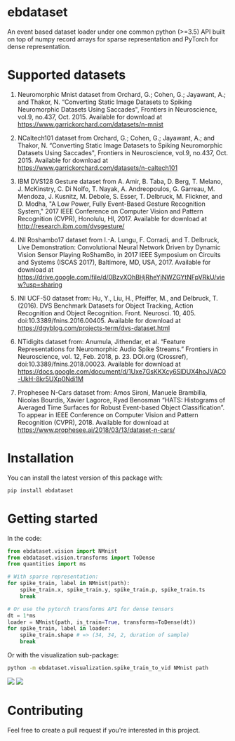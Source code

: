 ebdataset
=========

An event based dataset loader under one common python (>=3.5) API built on top of numpy record arrays for sparse representation and PyTorch for dense representation.

# Supported datasets

1. Neuromorphic Mnist dataset from
    Orchard, G.; Cohen, G.; Jayawant, A.; and Thakor, N.
    “Converting Static Image Datasets to Spiking Neuromorphic Datasets Using Saccades",
    Frontiers in Neuroscience, vol.9, no.437, Oct. 2015. Available for download at https://www.garrickorchard.com/datasets/n-mnist

2. NCaltech101 dataset from
    Orchard, G.; Cohen, G.; Jayawant, A.; and Thakor, N.
    “Converting Static Image Datasets to Spiking Neuromorphic Datasets Using Saccades",
    Frontiers in Neuroscience, vol.9, no.437, Oct. 2015. Available for download at https://www.garrickorchard.com/datasets/n-caltech101

3. IBM DVS128 Gesture dataset from
    A. Amir, B. Taba, D. Berg, T. Melano, J. McKinstry, C. Di Nolfo, T. Nayak, A. Andreopoulos, G. Garreau, M. Mendoza, J. Kusnitz, M. Debole, S. Esser, T. Delbruck, M. Flickner, and D. Modha,
    "A Low Power, Fully Event-Based Gesture Recognition System,"
    2017 IEEE Conference on Computer Vision and Pattern Recognition (CVPR), Honolulu, HI, 2017. Available for download at http://research.ibm.com/dvsgesture/

4. INI Roshambo17 dataset from
    I.-A. Lungu, F. Corradi, and T. Delbruck,
    Live Demonstration: Convolutional Neural Network Driven by Dynamic Vision Sensor Playing RoShamBo,
    in 2017 IEEE Symposium on Circuits and Systems (ISCAS 2017), Baltimore, MD, USA, 2017. Available for download at https://drive.google.com/file/d/0BzvXOhBHjRheYjNWZGYtNFpVRkU/view?usp=sharing

5. INI UCF-50 dataset from:
    Hu, Y., Liu, H., Pfeiffer, M., and Delbruck, T. (2016).
    DVS Benchmark Datasets for Object Tracking, Action Recognition and Object Recognition.
    Front. Neurosci. 10, 405. doi:10.3389/fnins.2016.00405. Available for download at https://dgyblog.com/projects-term/dvs-dataset.html

6. NTidigits dataset from:
    Anumula, Jithendar, et al. “Feature Representations for Neuromorphic Audio Spike Streams.”
    Frontiers in Neuroscience, vol. 12, Feb. 2018, p. 23. DOI.org (Crossref), doi:10.3389/fnins.2018.00023. Available for download at https://docs.google.com/document/d/1Uxe7GsKKXcy6SlDUX4hoJVAC0-UkH-8kr5UXp0Ndi1M

7. Prophesee N-Cars dataset from:
    Amos Sironi, Manuele Brambilla, Nicolas Bourdis, Xavier Lagorce, Ryad Benosman
    “HATS: Histograms of Averaged Time Surfaces for Robust Event-based Object Classification”.
    To appear in IEEE Conference on Computer Vision and Pattern Recognition (CVPR), 2018. Available for download at https://www.prophesee.ai/2018/03/13/dataset-n-cars/

# Installation
You can install the latest version of this package with:
```bash
pip install ebdataset
```

# Getting started

In the code:
```python
from ebdataset.vision import NMnist
from ebdataset.vision.transforms import ToDense
from quantities import ms

# With sparse representation:
for spike_train, label in NMnist(path):
    spike_train.x, spike_train.y, spike_train.p, spike_train.ts
    break

# Or use the pytorch transforms API for dense tensors
dt = 1*ms
loader = NMnist(path, is_train=True, transforms=ToDense(dt))
for spike_train, label in loader:
    spike_train.shape # => (34, 34, 2, duration of sample)
    break
```

Or with the visualization sub-package:
```bash
python -m ebdataset.visualization.spike_train_to_vid NMnist path
```

![](images/nmnist-2.gif) ![](images/nmnist-9.gif)

# Contributing

Feel free to create a pull request if you're interested in this project. 

